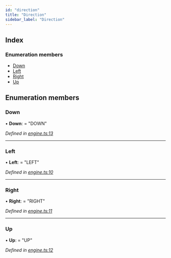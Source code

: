 ```yaml
---
id: "direction"
title: "Direction"
sidebar_label: "Direction"
---
```


## Index

### Enumeration members

* [Down](#down)
* [Left](#left)
* [Right](#right)
* [Up](#up)

## Enumeration members

###  Down

• **Down**: = "DOWN"

*Defined in [engine.ts:13](https://github.com/jamesroutley/24a2/blob/f0a7e7e/src/engine.ts#L13)*

___

###  Left

• **Left**: = "LEFT"

*Defined in [engine.ts:10](https://github.com/jamesroutley/24a2/blob/f0a7e7e/src/engine.ts#L10)*

___

###  Right

• **Right**: = "RIGHT"

*Defined in [engine.ts:11](https://github.com/jamesroutley/24a2/blob/f0a7e7e/src/engine.ts#L11)*

___

###  Up

• **Up**: = "UP"

*Defined in [engine.ts:12](https://github.com/jamesroutley/24a2/blob/f0a7e7e/src/engine.ts#L12)*
